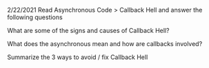 2/22/2021
Read Asynchronous Code > Callback Hell and answer the following questions

What are some of the signs and causes of Callback Hell?

What does the asynchronous mean and how are callbacks involved?

Summarize the 3 ways to avoid / fix Callback Hell